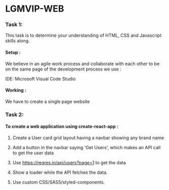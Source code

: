 # LGMVIP-WEB

<h3>Task 1:</h3>

This task is to determine your understanding  of HTML, CSS and Javascript skills along.

<h4>Setup :</h4>

We believe in an agile work process and collaborate with each other to be on the same page of the development process we use : 

IDE: Microsoft Visual Code Studio 

<h4>Working :</h4> 

We have to create a single page website


<h3>Task 2:</h3>

<h4>To create a web application using create-react-app :</h4>

1. Create a User card grid layout having a navbar showing any brand name 

2. Add a button in the navbar saying 'Get Users', which makes an API call to get the user data

3. Use https://reqres.in/api/users?page=1 to get the data 

4. Show a loader while the API fetches the data. 

5. Use custom CSS/SASS/styled-components.


